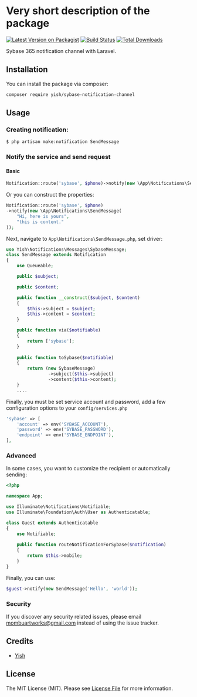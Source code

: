 # Very short description of the package

[![Latest Version on Packagist](https://img.shields.io/packagist/v/yish/sybase-notification-channel.svg?style=flat-square)](https://packagist.org/packages/yish/sybase-notification-channel)
[![Build Status](https://img.shields.io/travis/Mombuyish/sybase-notification-channel/master.svg?style=flat-square)](https://travis-ci.org/Mombuyish/sybase-notification-channel)
[![Total Downloads](https://img.shields.io/packagist/dt/yish/sybase-notification-channel.svg?style=flat-square)](https://packagist.org/packages/yish/sybase-notification-channel)

Sybase 365 notification channel with Laravel.

## Installation

You can install the package via composer:

```bash
composer require yish/sybase-notification-channel
```

## Usage
### Creating notification:

``` bash
$ php artisan make:notification SendMessage
```

### Notify the service and send request
#### Basic

``` php
Notification::route('sybase', $phone)->notify(new \App\Notifications\SendMessage);
```

Or you can construct the properties:
``` php
Notification::route('sybase', $phone)
->notify(new \App\Notifications\SendMessage(
    "Hi, here is yours",
    "this is content."
));
```

Next, navigate to `App\Notifications\SendMessage.php`, set driver:
``` php
use Yish\Notifications\Messages\SybaseMessage;
class SendMessage extends Notification
{
    use Queueable;

    public $subject;

    public $content;

    public function __construct($subject, $content)
    {
        $this->subject = $subject;
        $this->content = $content;
    }

    public function via($notifiable)
    {
        return ['sybase'];
    }
    
    public function toSybase($notifiable)
    {
        return (new SybaseMessage)
                ->subject($this->subject)
                ->content($this->content);
    }
    ....
```

Finally, you must be set service account and password, add a few configuration options to your `config/services.php`
``` php
'sybase' => [
    'account' => env('SYBASE_ACCOUNT'),
    'password' => env('SYBASE_PASSWORD'),
    'endpoint' => env('SYBASE_ENDPOINT'),
],
```

### Advanced
In some cases, you want to customize the recipient or automatically sending: 
``` php
<?php

namespace App;

use Illuminate\Notifications\Notifiable;
use Illuminate\Foundation\Auth\User as Authenticatable;

class Guest extends Authenticatable
{
    use Notifiable; 
    
    public function routeNotificationForSybase($notification)
    {
        return $this->mobile;
    }
}
```

Finally, you can use:
``` php
$guest->notify(new SendMessage('Hello', 'world'));
```

### Security

If you discover any security related issues, please email mombuartworks@gmail.com instead of using the issue tracker.

## Credits

- [Yish](https://github.com/Mombuyish)

## License

The MIT License (MIT). Please see [License File](LICENSE.md) for more information.
